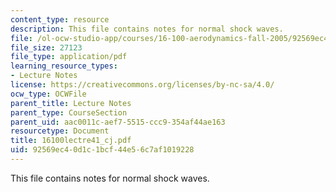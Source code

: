 ```yaml
---
content_type: resource
description: This file contains notes for normal shock waves.
file: /ol-ocw-studio-app/courses/16-100-aerodynamics-fall-2005/92569ec40d1c1bcf44e56c7af1019228_16100lectre41_cj.pdf
file_size: 27123
file_type: application/pdf
learning_resource_types:
- Lecture Notes
license: https://creativecommons.org/licenses/by-nc-sa/4.0/
ocw_type: OCWFile
parent_title: Lecture Notes
parent_type: CourseSection
parent_uid: aac0011c-aef7-5515-ccc9-354af44ae163
resourcetype: Document
title: 16100lectre41_cj.pdf
uid: 92569ec4-0d1c-1bcf-44e5-6c7af1019228
---
```

This file contains notes for normal shock waves.